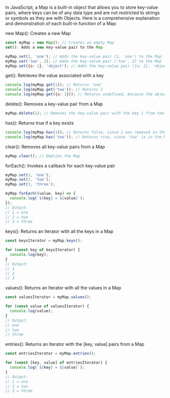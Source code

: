 In JavaScript, a Map is a built-in object that allows you to store key-value pairs, where keys can be of any data type and are not restricted to strings or symbols as they are with Objects. Here is a comprehensive explanation and demonstration of each built-in function of a Map:

new Map(): Creates a new Map
```js
const myMap = new Map(); // Creates an empty Map
set(): Adds a new key-value pair to the Map
```

```js
myMap.set(1, 'one'); // Adds the key-value pair (1, 'one') to the Map
myMap.set('two', 2); // Adds the key-value pair ('two', 2) to the Map
myMap.set({a: 1}, 'object'); // Adds the key-value pair ({a: 1}, 'object') to the Map
```

get(): Retrieves the value associated with a key
```js
console.log(myMap.get(1)); // Returns 'one'
console.log(myMap.get('two')); // Returns 2
console.log(myMap.get({a: 1})); // Returns undefined, because the object provided is a new reference
```

delete(): Removes a key-value pair from a Map
```js
myMap.delete(1); // Removes the key-value pair with the key 1 from the Map
```

has(): Returns true if a key exists
```js
console.log(myMap.has(1)); // Returns false, since 1 was removed in the previous step
console.log(myMap.has('two')); // Returns true, since 'two' is in the Map
```

clear(): Removes all key-value pairs from a Map
```js
myMap.clear(); // Empties the Map
```

forEach(): Invokes a callback for each key-value pair
```js
myMap.set(1, 'one');
myMap.set(2, 'two');
myMap.set(3, 'three');

myMap.forEach((value, key) => {
  console.log(`${key} = ${value}`);
});
// Output: 
// 1 = one
// 2 = two
// 3 = three
```

keys(): Returns an Iterator with all the keys in a Map
```js
const keysIterator = myMap.keys();

for (const key of keysIterator) {
  console.log(key);
}
// Output: 
// 1
// 2
// 3
```

values(): Returns an Iterator with all the values in a Map
```js
const valuesIterator = myMap.values();

for (const value of valuesIterator) {
  console.log(value);
}
// Output: 
// one
// two
// three
```

entries(): Returns an Iterator with the [key, value] pairs from a Map
```js
const entriesIterator = myMap.entries();

for (const [key, value] of entriesIterator) {
  console.log(`${key} = ${value}`);
}
// Output: 
// 1 = one
// 2 = two
// 3 = three
```